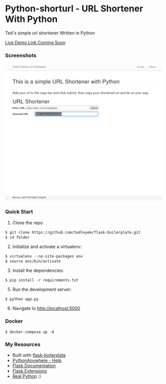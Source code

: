 # Python-shorturl - URL Shortener With Python 
 Ted's simple url shortener 
 Written in Python 


[Live Demo Link Coming Soon]()

### Screenshots
![Screenshot](screenshots/page.png)


### Quick Start

1. Clone the repo
  ```
  $ git clone https://github.com/tedleyem/flask-boilerplate.git
  $ cd folder
  ```

2. Initialize and activate a virtualenv:
  ```
  $ virtualenv --no-site-packages env
  $ source env/bin/activate
  ```

3. Install the dependencies:
  ```
  $ pip install -r requirements.txt
  ```

5. Run the development server:
  ```
  $ python app.py
  ```

6. Navigate to [http://localhost:5000](http://localhost:5000)

### Docker 
 ```
 $ docker-compose up -d 
 ```


### My Resources
* Built with [flask-boilerplate](https://github.com/realpython/flask-boilerplate)
* [PythonAnywhere - Help](https://www.pythonanywhere.com/help/)
* [Flask Documentation](http://flask.pocoo.org/docs/)
* [Flask Extensions](http://flask.pocoo.org/extensions/)
* [Real Python](http://www.realpythonfortheweb.com) :)

